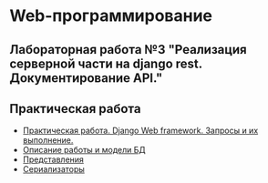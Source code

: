 # Web-программирование 

## Лабораторная работа №3 "Реализация серверной части на django rest. Документирование API."

## Практическая работа

* [Практическая работа. Django Web framework. Запросы и их выполнение.](practicalwork.md)
* [Описание работы и модели БД](labwork.md)
* [Представления](views.md)
* [Сериализаторы](serializers.md)


